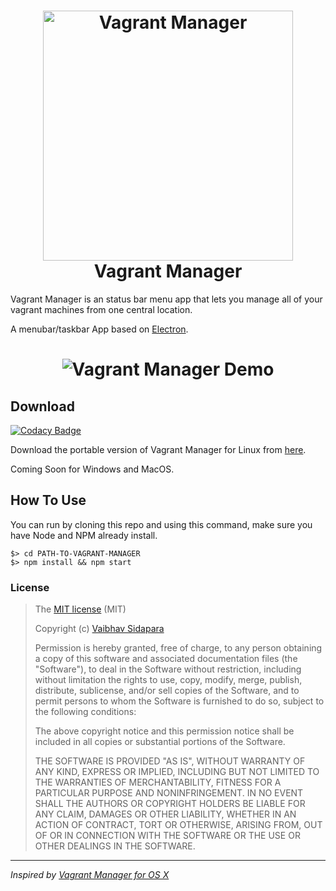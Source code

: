 <h1 align="center">
    <img src="/assets/images/logo.gif" alt="Vagrant Manager" width="400px">
    <br>
    Vagrant Manager
</h1>

Vagrant Manager is an status bar menu app that lets you manage all of your vagrant machines from one central location.

A menubar/taskbar App based on <a href="http://electron.atom.io" target="_blank">Electron</a>.

<h1 align="center">
    <img src="/assets/images/demo.gif" alt="Vagrant Manager Demo">
</h1>

## Download

[![Codacy Badge](https://api.codacy.com/project/badge/Grade/a6e3bb668722444d8a6bf8bf5af44b53)](https://www.codacy.com/app/media/vagrant-manager?utm_source=github.com&utm_medium=referral&utm_content=absalomedia/vagrant-manager&utm_campaign=badger)

Download the portable version of Vagrant Manager for Linux from [here](https://github.com/vaibhav-sidapara/vagrant-manager/releases/latest).

Coming Soon for Windows and MacOS.

## How To Use
You can run by cloning this repo and using this command, make sure you have Node and NPM already install.

```
$> cd PATH-TO-VAGRANT-MANAGER
$> npm install && npm start
```

### License
>The [MIT license](https://opensource.org/licenses/MIT) (MIT)
>
>Copyright (c) [Vaibhav Sidapara](mailto:vaibhav.sidapara@gmail.com)
>
>Permission is hereby granted, free of charge, to any person obtaining a copy of this software and associated documentation files (the "Software"), to deal in the Software without restriction, including without limitation the rights to use, copy, modify, merge, publish, distribute, sublicense, and/or sell copies of the Software, and to permit persons to whom the Software is furnished to do so, subject to the following conditions:
>
>The above copyright notice and this permission notice shall be included in all copies or substantial portions of the Software.
>
>THE SOFTWARE IS PROVIDED "AS IS", WITHOUT WARRANTY OF ANY KIND, EXPRESS OR IMPLIED, INCLUDING BUT NOT LIMITED TO THE WARRANTIES OF MERCHANTABILITY, FITNESS FOR A PARTICULAR PURPOSE AND NONINFRINGEMENT. IN NO EVENT SHALL THE AUTHORS OR COPYRIGHT HOLDERS BE LIABLE FOR ANY CLAIM, DAMAGES OR OTHER LIABILITY, WHETHER IN AN ACTION OF CONTRACT, TORT OR OTHERWISE, ARISING FROM, OUT OF OR IN CONNECTION WITH THE SOFTWARE OR THE USE OR OTHER DEALINGS IN THE SOFTWARE.


___
*Inspired by [Vagrant Manager for OS X](http://vagrantmanager.com/)*